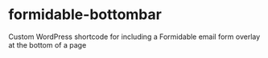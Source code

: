 # formidable-bottombar
Custom WordPress shortcode for including a Formidable email form overlay at the bottom of a page
